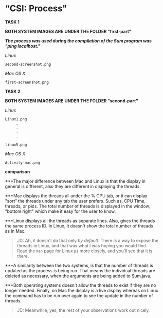 “CSI: Process"
=============
**TASK 1**

**BOTH SYSTEM IMAGES ARE UNDER THE FOLDER  "first-part"**

***The process was used during the compilation of the Sum program was "ping localhost."***

*Linux*

    second-screenshot.png

*Mac OS X*

    first-screenshot.png

**TASK 2**

**BOTH SYSTEM IMAGES ARE UNDER THE FOLDER  "second-part"**

*Linux*

    Linux1.png
         .
         .
         .
         .
         
    linux5.png
    
*Mac OS X*

    Activity-mac.png
    
    
**comparison**

***The major difference between Mac and Linux is that the display in general is
different, also they are different in displaying the threads.

***Mac displays the threads all under the % CPU tab, or it can display "sort" the threads under any tab the user prefers. Such as, CPU Time, threads, or pids. The total number of threads is displayed in the window, "bottom right" which make it easy for the user to know. 

***Linux displays all the threads as separate lines. Also, gives the threads the same process ID. In Linux, it doesn't show the total number of threads as in Mac.

> JD: Ah, it doesn't do that only *by default*.  There *is* a way to expose the
>     threads in Linux, and that was what I was hoping you would find.  Read the
>     `man` page for Linux `ps` more closely, and you'll see that it is there.

***A similarity between the two systems, is that the number of threads is updated as the process is being run.  That means the individual threads are deleted as necessary, when the arguments are being added to Sum.java.

***Both operating systems doesn't allow the threads to exist if they are no longer needed. Finally, on Mac the display is a live display whereas on Linux the command has to be run over again to see the update in the number of threads.

> JD: Meanwhile, yes, the rest of your observations work out nicely.
